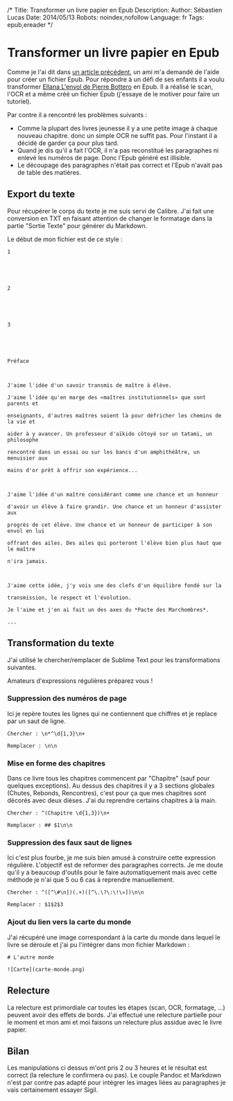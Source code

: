 /*
Title: Transformer un livre papier en Epub
Description: 
Author: Sébastien Lucas
Date: 2014/05/13
Robots: noindex,nofollow
Language: fr
Tags: epub,ereader
*/
# Transformer un livre papier en Epub

Comme je l'ai dit dans [un article précédent](/blog/creation-epub-pandoc), un ami m'a demandé de l'aide pour créer un fichier Epub. Pour répondre à un défi de ses enfants il a voulu transformer [Ellana L'envol de Pierre Bottero](http://fr.wikipedia.org/wiki/Ellana_l%27envol) en Epub. Il a réalisé le scan, l'OCR et a même créé un fichier Epub (j'essaye de le motiver pour faire un tutoriel).

Par contre il a rencontré les problèmes suivants :
 * Comme la plupart des livres jeunesse il y a une petite image à chaque nouveau chapitre. donc un simple OCR ne suffit pas. Pour l'instant il a décidé de garder ça pour plus tard.
 * Quand je dis qu'il a fait l'OCR, il n'a pas reconstitué les paragraphes ni enlevé les numéros de page. Donc l'Epub généré est illisible.
 * Le découpage des paragraphes n'était pas correct et l'Epub n'avait pas de table des matières.

## Export du texte

Pour récupérer le corps du texte je me suis servi de Calibre. J'ai fait une conversion en TXT en faisant attention de changer le formatage dans la partie "Sortie Texte" pour générer du Markdown.

Le début de mon fichier est de ce style :

```
1 





2 





3 





Préface 



J'aime l'idée d'un savoir transmis de maître à élève. 

J'aime l'idée qu'en marge des «maîtres institutionnels» que sont parents et 

enseignants, d'autres maîtres soient là pour défricher les chemins de la vie et 

aider à y avancer. Un professeur d'aïkido côtoyé sur un tatami, un philosophe 

rencontré dans un essai ou sur les bancs d'un amphithéâtre, un menuisier aux 

mains d'or prêt à offrir son expérience... 



J'aime l'idée d'un maître considérant comme une chance et un honneur 

d'avoir un élève à faire grandir. Une chance et un honneur d'assister aux 

progrès de cet élève. Une chance et un honneur de participer à son envol en lui 

offrant des ailes. Des ailes qui porteront l'élève bien plus haut que le maître 

n'ira jamais. 



J'aime cette idée, j'y vois une des clefs d'un équilibre fondé sur la 

transmission, le respect et l'évolution. 

Je l'aime et j'en ai fait un des axes du *Pacte des Marchombres*. 

...
```

## Transformation du texte

J'ai utilisé le chercher/remplacer de Sublime Text pour les transformations suivantes.

Amateurs d'expressions régulières préparez vous !

### Suppression des numéros de page

Ici je repère toutes les lignes qui ne contiennent que chiffres et je replace par un saut de ligne.

```
Chercher : \n*^\d{1,3}\n+

Remplacer : \n\n
```

### Mise en forme des chapitres

Dans ce livre tous les chapitres commencent par "Chapitre" (sauf pour quelques exceptions). Au dessus des chapitres il y a 3 sections globales (Chutes, Rebonds, Rencontres), c'est pour ça que mes chapitres sont décorés avec deux dièses. J'ai du reprendre certains chapitres à la main.

```
Chercher : ^(Chapitre \d{1,3})\n+

Remplacer : ## $1\n\n
```

### Suppression des faux saut de lignes

Ici c'est plus fourbe, je me suis bien amusé à construire cette expression régulière. L'objectif est de reformer des paragraphes corrects. Je me doute qu'il y a beaucoup d'outils pour le faire automatiquement mais avec cette méthode je n'ai que 5 ou 6 cas à reprendre manuellement.

```
Chercher : ^([^\#\n])(.+)([^\.\?\:\!\»])\n\n

Remplacer : $1$2$3 
```

### Ajout du lien vers la carte du monde

J'ai récupéré une image correspondant à la carte du monde dans lequel le livre se déroule et j'ai pu l'intégrer dans mon fichier Markdown :

```
# L'autre monde

![Carte](carte-monde.png)
```

## Relecture

La relecture est primordiale car toutes les étapes (scan, OCR, formatage, ...) peuvent avoir des effets de bords. J'ai effectué une relecture partielle pour le moment et mon ami et moi faisons un relecture plus assidue avec le livre papier.

## Bilan

Les manipulations ci dessus m'ont pris 2 ou 3 heures et le résultat est correct (la relecture le confirmera ou pas). Le couple Pandoc et Markdown n'est par contre pas adapté pour intégrer les images liées au paragraphes je vais certainement essayer Sigil.